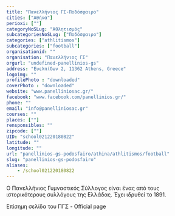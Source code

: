 ```yaml
---
title: "Πανελλήνιος ΓΣ-Ποδόσφαιρο"
cities: ["Αθήνα"]
perioxi: [""]
categoryNoSLug: "Αθλητισμός"
subcategoriesNoSLug: ["Ποδόσφαιρο"]
categories: ["athlitismos"]
subcategories: ["football"]
organisationid: ""
organisation: "Πανελλήνιος ΓΣ"
orgurl: "undefined-panellinios-gs"
address: "Ευελπίδων 2, 11362 Athens, Greece"
logoimg: ""
profilePhoto : "downloaded"
coverPhoto : "downloaded"
website: "www.panelliniosac.gr/"
facebook: "www.facebook.com/panellinios.gr/"
phone: ""
email: "info@panelliniosac.gr"
courses: ""
places: [""]
rensponsibles: ""
zipcode: [""]
UID: "school021220180822"
latitude: ""
longitude: ""
url: "panellinios-gs-podosfairo/athina/athlitismos/football"
slug: "panellinios-gs-podosfairo"
aliases:
    - /school021220180822
---
```



Ο Πανελλήνιος Γυμναστικός Σύλλογος είναι ένας από τους ιστορικότερους συλλόγους της Ελλάδας. Έχει ιδρυθεί το 1891.

Επίσημη σελίδα του ΠΓΣ - Official page